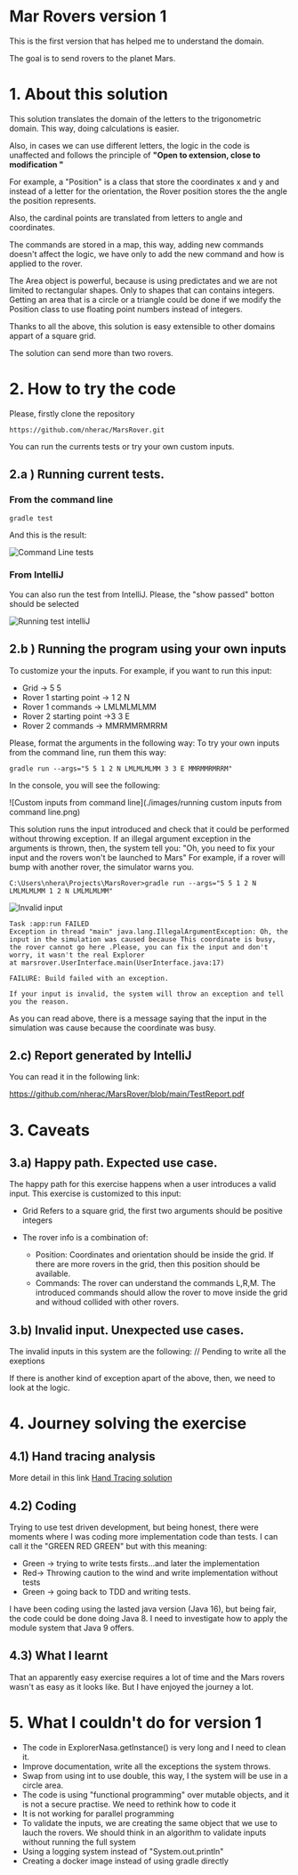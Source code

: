 
# Mar Rovers version 1

This is the first version that has helped me to understand the domain.

The goal is to send rovers to the planet Mars. 


# 1. About this solution

This solution translates the domain of the letters to the trigonometric domain. 
This way, doing calculations is easier.

Also, in cases we can use different letters, the logic in the code is unaffected and follows the principle of **"Open to extension, close to modification "**

For example, a "Position" is a class that store the coordinates x and y and instead of a letter for the orientation, the Rover position stores the the angle the position represents.

Also, the cardinal points are translated from letters to angle and coordinates.

The commands are stored in a map, this way, adding new commands doesn't affect the logic, we have only to add the new command and how is applied to the rover.

The Area object is powerful, because is using predictates and we are not limited to rectangular shapes. Only to shapes that can contains integers.
Getting an area that is a circle or a triangle could be done if we modify  the Position class to use floating point numbers instead of integers.

Thanks to all the above, this solution is easy extensible to other domains appart of a square grid.

The solution can send more than two rovers.




# 2. How to try the code

Please, firstly clone the repository
```
https://github.com/nherac/MarsRover.git
```

You can run the currents tests or try your own custom inputs.
  
## 2.a ) Running current tests.
### From the command line
```
gradle test
```
And this is the result:

![Command Line tests](https://github.com/nherac/MarsRover/blob/main/images/running%20tests%20command%20line.png)
### From IntelliJ

You can also run the test from IntelliJ. Please, the "show passed" botton should be selected

![Running test intelliJ](./images/runningTestsIntelliJ.png?raw=true "Running tests from the IDE IntelliJ")


## 2.b ) Running the program using your own inputs

To customize your the inputs. For example, if you want to run this input:
    
  * Grid -> 5 5
  * Rover 1 starting point -> 1 2 N
  * Rover 1 commands -> LMLMLMLMM
  * Rover 2 starting point ->3 3 E
  * Rover 2 commands -> MMRMMRMRRM 
    
Please, format the arguments in the following way:
To try your own inputs from the command line, run them this way:

```
gradle run --args="5 5 1 2 N LMLMLMLMM 3 3 E MMRMMRMRRM"
```

In the console, you will see the following:

![Custom inputs from command line](./images/running custom inputs from command line.png)

    
This solution runs the input introduced and check that it could be performed without throwing exception.
If an illegal argument exception in the arguments is thrown, then, the system tell you:
"Oh, you need to fix your input and the rovers won't be launched to Mars"
For example, if a rover will bump with another rover, the simulator warns you.

```
C:\Users\nhera\Projects\MarsRover>gradle run --args="5 5 1 2 N LMLMLMLMM 1 2 N LMLMLMLMM"
```
![Invalid input](./images/invalidInput.png)


```
Task :app:run FAILED
Exception in thread "main" java.lang.IllegalArgumentException: Oh, the input in the simulation was caused because This coordinate is busy, the rover cannot go here .Please, you can fix the input and don't worry, it wasn't the real Explorer
at marsrover.UserInterface.main(UserInterface.java:17)

FAILURE: Build failed with an exception.

If your input is invalid, the system will throw an exception and tell you the reason.
```


As you can read above, there is a message saying that the input in the simulation was cause because the coordinate was busy.

## 2.c) Report generated by IntelliJ

You can read it in the following link:

https://github.com/nherac/MarsRover/blob/main/TestReport.pdf

# 3. Caveats
## 3.a) Happy path. Expected use case.
The happy path for this exercise happens when a user introduces a valid input.
This exercise is customized to this input:
* Grid
Refers to a square grid, the first two arguments should be positive integers
* The rover info is a combination of:
  
    * Position: 
Coordinates and orientation should be inside the grid. 
If there are more rovers in the grid, then this position should be available.
    * Commands:
The rover can understand the commands L,R,M.
The introduced commands should allow the rover to move inside the grid and withoud collided with other rovers.
## 3.b) Invalid input. Unexpected use cases.

The invalid inputs in this system are the following:
// Pending to write all the exeptions

If there is another kind of exception apart of the above, then, we need to look at the logic. 


# 4. Journey solving the exercise
## 4.1) Hand tracing analysis
More detail in this link
[Hand Tracing solution](/Handtracing.md)

## 4.2) Coding

Trying to use test driven development, but being honest, there were moments where I was coding more implementation code than tests.
I can call it the "GREEN RED GREEN"  but with this meaning:

* Green -> trying to write tests firsts...and later the implementation
* Red-> Throwing caution to the wind and write implementation without tests
* Green -> going back to TDD and writing tests.

I have been coding using the lasted java version (Java 16), but being fair, the code could be done doing Java 8. I need to investigate how to apply the module system that Java 9 offers.



## 4.3) What I learnt

That an apparently easy exercise requires a lot of time and the Mars rovers wasn't as easy as it looks like.
But I have enjoyed the journey a lot.

# 5. What I couldn't do for version 1

* The code in ExplorerNasa.getInstance() is very long and I need to clean it.
* Improve documentation, write all the exceptions the system throws.
* Swap from using int to use double, this way, I the system will be use in a circle area.
* The code is using "functional programming" over mutable objects, and it is not a secure practise. We need to rethink how to code it
* It is not working for parallel programming
* To validate the inputs, we are creating the same object that we use to lauch the rovers. We should think in an algorithm to validate inputs without running the full system
* Using a logging system instead of "System.out.println"
* Creating a  docker image instead of using gradle directly



